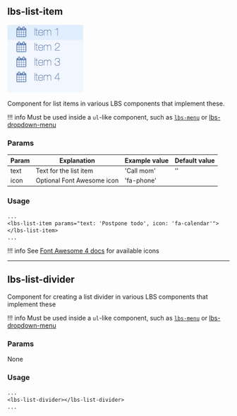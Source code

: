 ## lbs-list-item
![The LBS list item](../assets/images/lbs-list-item.png)

Component for list items in various LBS components that implement these.

!!! info
    Must be used inside a `ul`-like component, such as [`lbs-menu`](lbs-menu) or [lbs-dropdown-menu](lbs-dropdown-menu)


### Params
Param           | Explanation                     | Example value      | Default value
--------------- | ------------------------------- |------------------- | -------------
text            | Text for the list item          | 'Call mom'         | ''
icon            | Optional Font Awesome icon      | 'fa-phone'         |

### Usage

```
...
<lbs-list-item params="text: 'Postpone todo', icon: 'fa-calendar'"></lbs-list-item>
...
```

!!! info
    See [Font Awesome 4 docs](https://fontawesome.com/v4.7.0/) for available icons


--------------------


## lbs-list-divider
Component for creating a list divider in various LBS components that implement these

!!! info
    Must be used inside a `ul`-like component, such as [`lbs-menu`](lbs-menu) or [lbs-dropdown-menu](lbs-dropdown-menu)

### Params
None

### Usage
```
...
<lbs-list-divider></lbs-list-divider>
...
```